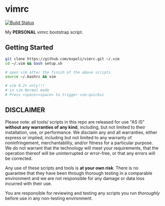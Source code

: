# vimrc

[![Build Status](https://www.travis-ci.org/c4pr1c3/vimrc.svg?branch=ubuntu)](https://travis-ci.org/c4pr1c3/vimrc)

My **PERSONAL** vimrc bootstrap script.

## Getting Started

```bash
git clone https://github.com/expoli/vimrc.git ~/.vim
cd ~/.vim && bash setup.sh

# open vim after the finish of the above scripts
source ~/.bashrc && vim

# vim 8.2+ only!!!
# in vim Normal mode
# Press <space><space> to trigger vim-quickui
```

## DISCLAIMER

Please note: all tools/ scripts in this repo are released for use "AS IS" **without any warranties of any kind**,
including, but not limited to their installation, use, or performance. We disclaim any and all warranties, either
express or implied, including but not limited to any warranty of noninfringement, merchantability, and/or fitness
for a particular purpose. We do not warrant that the technology will meet your requirements, that the operation
thereof will be uninterrupted or error-free, or that any errors will be corrected.

Any use of these scripts and tools is **at your own risk**. There is no guarantee that they have been through
thorough testing in a comparable environment and we are not responsible for any damage or data loss incurred with
their use.

You are responsible for reviewing and testing any scripts you run *thoroughly* before use in any non-testing
environment.
